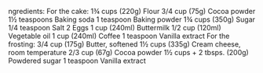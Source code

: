ngredients:
For the cake:
1¾ cups (220g) Flour
3/4 cup (75g) Cocoa powder
1½ teaspoons Baking soda
1 teaspoon Baking powder 
1¾ cups (350g) Sugar 
1/4 teaspoon Salt
2 Eggs
1 cup (240ml) Buttermilk 
1/2 cup (120ml) Vegetable oil
1 cup (240ml) Coffee
1 teaspoon Vanilla extract
For the frosting:
3/4 cup (175g) Butter, softened 
1½ cups (335g) Cream cheese, room temperature 
2/3 cup (67g) Cocoa powder
1½ cups + 2 tbsps. (200g) Powdered sugar 
1 teaspoon Vanilla extract 